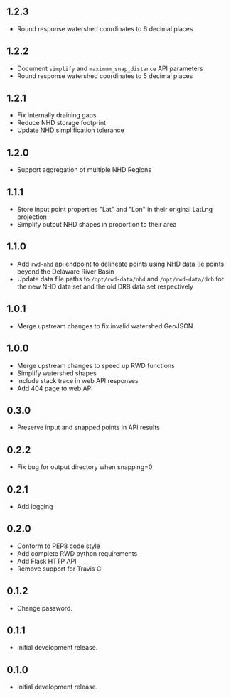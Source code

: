 ## 1.2.3

- Round response watershed coordinates to 6 decimal places

## 1.2.2

- Document `simplify` and `maximum_snap_distance` API parameters
- Round response watershed coordinates to 5 decimal places

## 1.2.1

- Fix internally draining gaps
- Reduce NHD storage footprint
- Update NHD simplification tolerance

## 1.2.0
- Support aggregation of multiple NHD Regions

## 1.1.1
- Store input point properties "Lat" and "Lon" in their original LatLng projection
- Simplify output NHD shapes in proportion to their area

## 1.1.0
- Add `rwd-nhd` api endpoint to delineate points using NHD data (ie points beyond the Delaware River Basin
- Update data file paths to `/opt/rwd-data/nhd` and `/opt/rwd-data/drb` for the new NHD data set and the old DRB data set respectively

## 1.0.1

- Merge upstream changes to fix invalid watershed GeoJSON

## 1.0.0

- Merge upstream changes to speed up RWD functions
- Simplify watershed shapes
- Include stack trace in web API responses
- Add 404 page to web API

## 0.3.0

- Preserve input and snapped points in API results

## 0.2.2

- Fix bug for output directory when snapping=0

## 0.2.1

- Add logging

## 0.2.0

- Conform to PEP8 code style
- Add complete RWD python requirements
- Add Flask HTTP API
- Remove support for Travis CI

## 0.1.2

- Change password.

## 0.1.1

- Initial development release.

## 0.1.0

- Initial development release.

